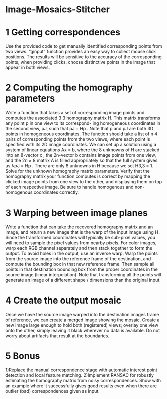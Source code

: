 # Image-Mosaics-Stitcher

# 1 Getting correspondences
Use the provided code to get manually identified corresponding points from two views. “ginput” function provides an easy way to collect mouse click positions. The results will be sensitive to the accuracy of the corresponding points, when providing clicks, choose distinctive points in the image that appear in both views.

# 2 Computing the homography parameters
Write a function that takes a set of corresponding image points and computes the associated
3 3 homography matrix H. This matrix transforms any point p in one view to its correspond- ing homogeneous coordinates in the second view, pJ, such that pJ = Hp . Note that p and pJ are both 3D points in homogeneous coordinates. The function should take a list of n 4 pairs of corresponding points from the two views, where each point is specified with its 2D image coordinates. We can set up a solution using a system of linear equations Ax = b, where the 8 unknowns
of H are stacked into an 8-vector x , the 2n-vector b contains image points from one view, and
the 2n × 8 matrix A is filled appropriately so that the full system gives us λpJ = Hp . There
are only 8 unknowns in H because we set H3,3 = 1. Solve for the unknown homography matrix
parameters.
Verify that the homography matrix your function computes is correct by mapping the
clicked image points from one view to the other, and displaying them on top of each respective
image. Be sure to handle homogenous and
non-homogenous coordinates correctly.

# 3 Warping between image planes
Write a function that can take the recovered homography matrix and an image, and return a
new image that is the warp of the input image using H . Since the transformed coordinates
will typically be sub-pixel values, you will need to sample the pixel values from nearby pixels.
For color images, warp each RGB channel separately and then stack together to form the output.
To avoid holes in the output, use an inverse warp. Warp the points from the source image
into the reference frame of the destination, and compute the bounding box in that new reference
frame. Then sample all points in that destination bounding box from the proper coordinates
in the source image (linear interpolation). Note that transforming all the points will generate
an image of a different shape / dimensions than the original input.

# 4 Create the output mosaic
Once we have the source image warped into the destination images frame of reference, we can
create a merged image showing the mosaic. Create a new image large enough to hold both
(registered) views; overlay one view onto the other, simply leaving it black wherever no data is
available. Do not worry about artifacts that result at the boundaries.

# 5 Bonus
1)Replace the manual correspondence stage with automatic interest point detection and
local feature matching.
2)Implement RANSAC for robustly estimating the homography matrix from noisy correspondences.
Show with an example where it successfully gives good results even when
there are outlier (bad) correspondences given as input.
